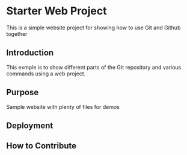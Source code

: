 # Starter Web Project

This is a simple website project for showing how to use Git and Github together

## Introduction

This exmple is to show different parts of the Git repository and various commands using a web project.

## Purpose

Sample website with plenty of files for demos

## Deployment

## How to Contribute